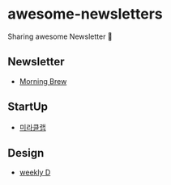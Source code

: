 # awesome-newsletters
Sharing awesome Newsletter 📰

## Newsletter
- [Morning Brew](https://www.morningbrew.com/)

## StartUp
- [미라클랩](https://page.stibee.com/subscriptions/33271)

## Design
- [weekly D](http://weeklyd.xyz)